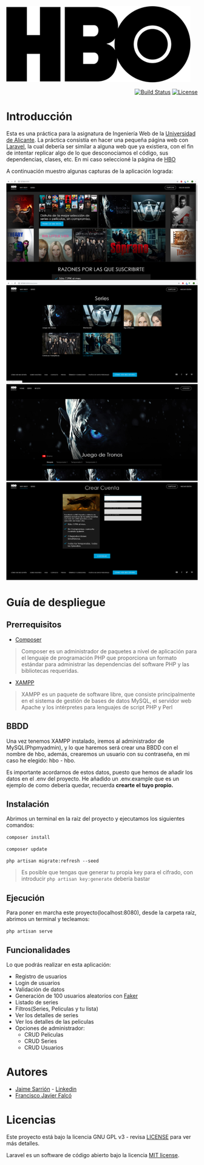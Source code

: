 
<img src="app/github_images/hbo-icono.png" height="200">

<p align="right">
<a href="https://travis-ci.org/laravel/framework"><img src="https://travis-ci.org/laravel/framework.svg" alt="Build Status"></a>
<a href="https://packagist.org/packages/laravel/framework"><img src="https://poser.pugx.org/laravel/framework/license.svg" alt="License"></a>
</p>

 # Introducción
Esta es una práctica para la asignatura de Ingeniería Web de la [Universidad de Alicante](https://www.ua.es/). La práctica consistía en hacer una pequeña página web con [Laravel](https://laravel.com/), la cual debería ser similar a alguna web que ya existiera, con el fin de intentar replicar algo de lo que desconociamos el código, sus dependencias, clases, etc. En mi caso seleccioné la página de [HBO](https://es.hboespana.com/)

A continuación muestro algunas capturas de la aplicación lograda:

<img src="app/github_images/hbo-home.png">


<img src="app/github_images/hbo-series.png">


<img src="app/github_images/hbo-got.png">


<img src="app/github_images/hbo-registro.png">


# Guía de despliegue

## Prerrequisitos

- [Composer](https://getcomposer.org/)
> Composer es un administrador de paquetes a nivel de aplicación para el lenguaje de programación PHP que proporciona un formato estándar para administrar las dependencias del software PHP y las bibliotecas requeridas.
- [XAMPP](https://www.apachefriends.org/es/index.html)
> XAMPP es un paquete de software libre, que consiste principalmente en el sistema de gestión de bases de datos MySQL, el servidor web Apache y los intérpretes para lenguajes de script PHP y Perl

## BBDD

Una vez tenemos XAMPP instalado, iremos al administrador de MySQL(Phpmyadmin), y lo que haremos será crear una BBDD con el nombre de hbo, además, crearemos un usuario con su contraseña, en mi caso he elegido: hbo - hbo. 

Es importante acordarnos de estos datos, puesto que hemos de añadir los datos en el .env del proyecto. He añadido un .env.example que es un ejemplo de como debería quedar, recuerda **crearte el tuyo propio.**

## Instalación

Abrimos un terminal en la raiz del proyecto y ejecutamos los siguientes comandos:

`composer install`

`composer update`

`php artisan migrate:refresh --seed` 

> Es posible que tengas que generar tu propia key para el cifrado, con introducir `php artisan key:generate` debería bastar

## Ejecución

Para poner en marcha este proyecto(localhost:8080), desde la carpeta raíz, abrimos un terminal y tecleamos:

`php artisan serve`


## Funcionalidades

Lo que podrás realizar en esta aplicación:
- Registro de usuarios
- Login de usuarios
- Validación de datos
- Generación de 100 usuarios aleatorios con [Faker](https://laravel.com/docs/5.8/database-testing)
- Listado de series
- Filtros(Series, Peliculas y tu lista)
- Ver los detalles de series
- Ver los detalles de las peliculas
- Opciones de administrador:
  + CRUD Peliculas
  + CRUD Series
  + CRUD Usuarios

# Autores

- [Jaime Sarrión](https://github.com/JaimeSarrion) - [Linkedin](https://www.linkedin.com/in/jaime-sarri%C3%B3n-sahuquillo-b086ba144/)
- [Francisco Javier Falcó](https://github.com/fjfg8)

# Licencias

Este proyecto está bajo la licencia GNU GPL v3 - revisa  [LICENSE](https://github.com/JaimeSarrion/Grandallapp/blob/master/LICENSE)  para ver más detalles.

Laravel es un software de código abierto bajo la licencia  [MIT license](http://opensource.org/licenses/MIT).
